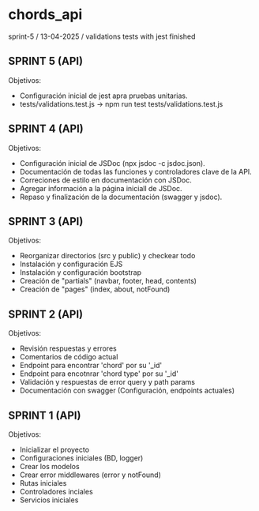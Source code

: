 # chords_api

sprint-5 / 13-04-2025 / validations tests with jest finished

## SPRINT 5 (API)

Objetivos:

* Configuración inicial de jest apra pruebas unitarias.
* tests/validations.test.js -> npm run test tests/validations.test.js

## SPRINT 4 (API)

Objetivos:

* Configuración inicial de JSDoc (npx jsdoc -c jsdoc.json).
* Documentación de todas las funciones y controladores clave de la API.
* Correciones de estilo en documentación con JSDoc.
* Agregar información a la página iniciall de JSDoc.
* Repaso y finalización de la documentación (swagger y jsdoc).

## SPRINT 3 (API)

Objetivos:

* Reorganizar directorios (src y public) y checkear todo
* Instalación y configuración EJS
* Instalación y configuración bootstrap
* Creación de "partials" (navbar, footer, head, contents)
* Creación de "pages" (index, about, notFound)


## SPRINT 2 (API)

Objetivos:

* Revisión respuestas y errores
* Comentarios de código actual
* Endpoint para encontrar 'chord' por su '_id'
* Endpoint para encotnrar 'chord type' por su '_id'
* Validación y respuestas de error query y path params
* Documentación con swagger (Configuración, endpoints actuales)

## SPRINT 1 (API)

Objetivos:

* Inicializar el proyecto
* Configuraciones iniciales (BD, logger)
* Crear los modelos
* Crear error middlewares (error y notFound)
* Rutas iniciales
* Controladores inciales
* Servicios iniciales